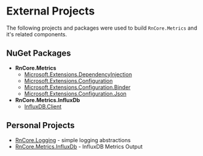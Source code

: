 # External Projects
The following projects and packages were used to build `RnCore.Metrics` and it's related components.

## NuGet Packages
- **RnCore.Metrics**
  - [Microsoft.Extensions.DependencyInjection](https://www.nuget.org/packages/Microsoft.Extensions.DependencyInjection)
  - [Microsoft.Extensions.Configuration](https://www.nuget.org/packages/Microsoft.Extensions.Configuration)
  - [Microsoft.Extensions.Configuration.Binder](https://www.nuget.org/packages/Microsoft.Extensions.Configuration.Binder)
  - [Microsoft.Extensions.Configuration.Json](https://www.nuget.org/packages/Microsoft.Extensions.Configuration.Json)
- **RnCore.Metrics.InfluxDb**
  - [InfluxDB.Client](https://www.nuget.org/packages/InfluxDB.Client)

## Personal Projects
- [RnCore.Logging](https://github.com/rniemand/RnCore.Logging) - simple logging abstractions
- [RnCore.Metrics.InfluxDb](https://github.com/rniemand/RnCore.Metrics) - InfluxDB Metrics Output
